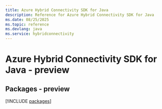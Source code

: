 ```yaml
---
title: Azure Hybrid Connectivity SDK for Java
description: Reference for Azure Hybrid Connectivity SDK for Java
ms.date: 08/25/2025
ms.topic: reference
ms.devlang: java
ms.service: hybridconnectivity
---
```

# Azure Hybrid Connectivity SDK for Java - preview
## Packages - preview
[!INCLUDE [packages](hybrid-connectivity-index.md)]